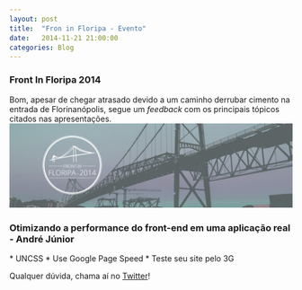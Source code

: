 ```yaml
---
layout: post
title:  "Fron in Floripa - Evento"
date:   2014-11-21 21:00:00
categories: Blog
---
```


<h3>Front In Floripa 2014</h3>
Bom, apesar de chegar atrasado devido a um caminho derrubar cimento na entrada de Florinanópolis, segue um <i>feedback</i> com os principais tópicos citados nas apresentações.

<img src="/img/posts/frontfloripa.jpg"  />

<h3>Otimizando a performance do front-end em uma aplicação real - André Júnior</h3>
* UNCSS
* Use Google Page Speed
* Teste seu site pelo 3G

Qualquer dúvida, chama aí no <a href="https://twitter.com/realronchi" target="blank">Twitter</a>!
